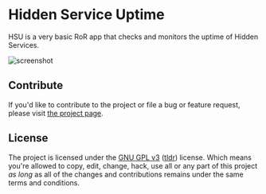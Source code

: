 Hidden Service Uptime
==========

HSU is a very basic RoR app that checks and monitors the uptime of Hidden Services.

![screenshot](https://raw.github.com/desyncr/onionuptime/master/app/assets/images/screenshot.png)

## Contribute

If you'd like to contribute to the project or file a bug or feature request, please visit [the project page][1].

## License

The project is licensed under the [GNU GPL v3][2] ([tldr][3]) license. Which means you're allowed to copy, edit, change, hack, use all or any part of this project *as long* as all of the changes and contributions remains under the same terms and conditions.

  [1]: https://github.com/desyncr/onionuptime/
  [2]: http://www.gnu.org/licenses/gpl.html
  [3]: http://www.tldrlegal.com/license/gnu-general-public-license-v3-(gpl-3)

